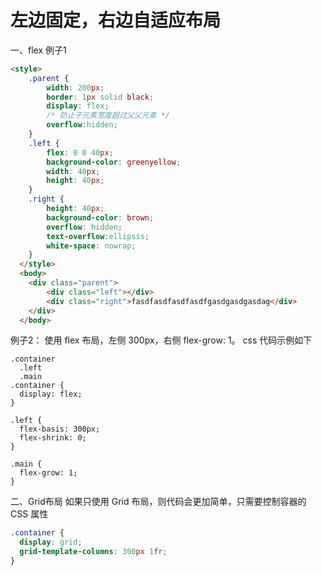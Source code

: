 # 左边固定，右边自适应布局
一、flex
例子1

``` html
<style>
    .parent {
        width: 200px;
        border: 1px solid black;
        display: flex;
        /* 防止子元素宽度超过父父元素 */
        overflow:hidden;
    }
    .left {
        flex: 0 0 40px;
        background-color: greenyellow;
        width: 40px;
        height: 40px;
    }
    .right {
        height: 40px;
        background-color: brown;
        overflow: hidden;
        text-overflow:ellipsis;
        white-space: nowrap;
    }
  </style>
  <body>
    <div class="parent">
        <div class="left"></div>
        <div class="right">fasdfasdfasdfasdfgasdgasdgasdag</div>
    </div>
  </body>
```
例子2： 使用 flex 布局，左侧 300px，右侧 flex-grow: 1。 css 代码示例如下
```
.container
  .left
  .main
.container {
  display: flex;
}

.left {
  flex-basis: 300px;
  flex-shrink: 0;
}

.main {
  flex-grow: 1;
}
```
二、Grid布局
如果只使用 Grid 布局，则代码会更加简单，只需要控制容器的 CSS 属性
``` css
.container {
  display: grid;
  grid-template-columns: 300px 1fr;
}
```
